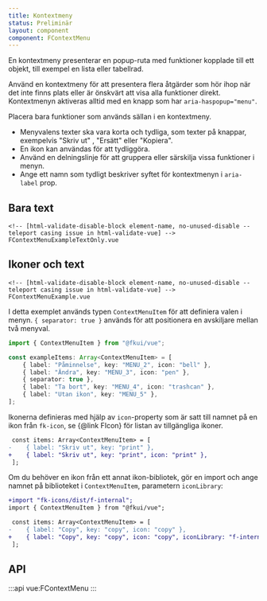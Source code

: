 ```yaml
---
title: Kontextmeny
status: Preliminär
layout: component
component: FContextMenu
---
```


En kontextmeny presenterar en popup-ruta med funktioner kopplade till ett objekt, till exempel en lista eller tabellrad.

Använd en kontextmeny för att presentera flera åtgärder som hör ihop när det inte finns plats eller
är önskvärt att visa alla funktioner direkt. Kontextmenyn aktiveras alltid med en knapp som har `aria-haspopup="menu"`.

Placera bara funktioner som används sällan i en kontextmeny.

- Menyvalens texter ska vara korta och tydliga, som texter på knappar, exempelvis "Skriv ut" , "Ersätt" eller "Kopiera".
- En ikon kan användas för att tydliggöra.
- Använd en delningslinje för att gruppera eller särskilja vissa funktioner i menyn.
- Ange ett namn som tydligt beskriver syftet för kontextmenyn i `aria-label` prop.

## Bara text

```import
<!-- [html-validate-disable-block element-name, no-unused-disable -- teleport casing issue in html-validate-vue] -->
FContextMenuExampleTextOnly.vue
```

## Ikoner och text

```import
<!-- [html-validate-disable-block element-name, no-unused-disable -- teleport casing issue in html-validate-vue] -->
FContextMenuExample.vue
```

I detta exemplet används typen `ContextMenuItem` för att definiera valen i menyn.
`{ separator: true }` används för att positionera en avskiljare mellan två menyval.

```ts
import { ContextMenuItem } from "@fkui/vue";

const exampleItems: Array<ContextMenuItem> = [
    { label: "Påminnelse", key: "MENU_2", icon: "bell" },
    { label: "Ändra", key: "MENU_3", icon: "pen" },
    { separator: true },
    { label: "Ta bort", key: "MENU_4", icon: "trashcan" },
    { label: "Utan ikon", key: "MENU_5" },
];
```

Ikonerna definieras med hjälp av `icon`-property som är satt till namnet på en ikon från `fk-icon`, se {@link FIcon} för listan av tillgängliga ikoner.

```diff
 const items: Array<ContextMenuItem> = [
-    { label: "Skriv ut", key: "print" },
+    { label: "Skriv ut", key: "print", icon: "print" },
 ];
```

Om du behöver en ikon från ett annat ikon-bibliotek, gör en import och ange namnet på biblioteket i `ContextMenuItem`, parametern `iconLibrary`:

```diff
+import "fk-icons/dist/f-internal";
import { ContextMenuItem } from "@fkui/vue";
```

```diff
 const items: Array<ContextMenuItem> = [
-    { label: "Copy", key: "copy", icon: "copy" },
+    { label: "Copy", key: "copy", icon: "copy", iconLibrary: "f-internal" },
 ];
```

## API

:::api
vue:FContextMenu
:::
